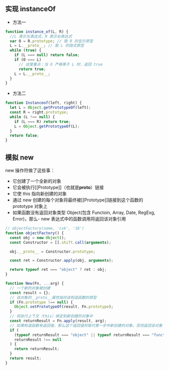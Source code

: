## 实现 instanceOf

- 方法一

```js
function instance_of(L, R) {
  //L 表示左表达式，R 表示右表达式
  var O = R.prototype; // 取 R 的显示原型
  L = L.__proto__; // 取 L 的隐式原型
  while (true) {
    if (L === null) return false;
    if (O === L)
      // 这里重点：当 O 严格等于 L 时，返回 true
      return true;
    L = L.__proto__;
  }
}
```

- 方法二

```js
function Instanceof(left, right) {
  let L = Object.getPrototypeOf(left);
  const R = right.prototype;
  while (L !== null) {
    if (L === R) return true;
    L = Object.getPrototypeOf(L);
  }
  return false;
}
```

## 模拟 new

new 操作符做了这些事：

- 它创建了一个全新的对象
- 它会被执行[[Prototype]]（也就是**proto**）链接
- 它使 this 指向新创建的对象
- 通过 new 创建的每个对象将最终被[[Prototype]]链接到这个函数的 prototype 对象上
- 如果函数没有返回对象类型 Object(包含 Functoin, Array, Date, RegExg, Error)，那么- new 表达式中的函数调用将返回该对象引用

```js
// objectFactory(name, 'cxk', '18')
function objectFactory() {
  const obj = new Object();
  const Constructor = [].shift.call(arguments);

  obj.__proto__ = Constructor.prototype;

  const ret = Constructor.apply(obj, arguments);

  return typeof ret === "object" ? ret : obj;
}
```

```js
function New(Fn, ...arg) {
  // 一个新的对象被创建
  const result = {};
  // 该对象的__proto__属性指向该构造函数的原型
  if (Fn.prototype !== null) {
    Object.setPrototypeOf(result, Fn.prototype);
  }
  // 将执行上下文（this）绑定到新创建的对象中
  const returnResult = Fn.apply(result, arg);
  // 如果构造函数有返回值，那么这个返回值将取代第一步中新创建的对象。否则返回该对象
  if (
    (typeof returnResult === "object" || typeof returnResult === "function") &&
    returnResult !== null
  ) {
    return returnResult;
  }
  return result;
}
```
